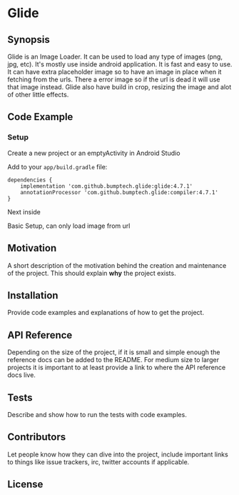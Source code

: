 # Glide

## Synopsis

Glide is an Image Loader. It can be used to load any type of images (png, jpg, etc). It's mostly use inside android application. It is fast and easy to use. It can have extra placeholder image so to have an image in place when it fetching from the urls. There a error image so if the url is dead it will use that image instead. Glide also have build in crop, resizing the image and alot of other little effects.

## Code Example

### Setup

Create a new project or an emptyActivity in Android Studio

Add to your ```app/build.gradle``` file:
```
dependencies {
    implementation 'com.github.bumptech.glide:glide:4.7.1'
    annotationProcessor 'com.github.bumptech.glide:compiler:4.7.1'
}
```

Next inside 

Basic Setup, can only load image from url

## Motivation

A short description of the motivation behind the creation and maintenance of the project. This should explain **why** the project exists.

## Installation

Provide code examples and explanations of how to get the project.

## API Reference

Depending on the size of the project, if it is small and simple enough the reference docs can be added to the README. For medium size to larger projects it is important to at least provide a link to where the API reference docs live.

## Tests

Describe and show how to run the tests with code examples.

## Contributors

Let people know how they can dive into the project, include important links to things like issue trackers, irc, twitter accounts if applicable.

## License
